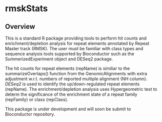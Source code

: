 # rmskStats

## Overview
This is a standard R package providing tools to perform hit counts and enrichment/depletion analysis for repeat elements annotated by 
Repeat Master track (RMSK). The user must be familiar with class types and sequence analysis tools supported by Bioconductor such as 
the SummerizedExperiment object and DESeq2 package.

The hit counts for repeat elements (repName) is similiar to the summarizeOverlaps() function from the GenomicAlignments with extra 
adjustment w.r.t. numbers of reported multiple alignment (NH column).  *DESeq2* is used to identify the 
up/down-regulated repeat elements (repName). The enrichment/depletion analysis uses Hypergeometric test to determ the significance
of the enrichment state of a repeat family (repFamily) or class (repClass).

This package is under development and will soon be submit to Bioconductor repository.
